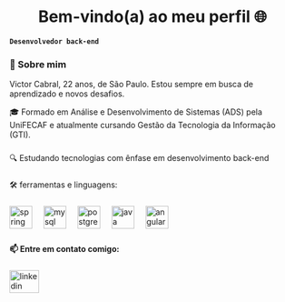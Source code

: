 <h1 align="center">Bem-vindo(a) ao meu perfil 🌐</h1>

**`Desenvolvedor back-end`**

<h3 align="left">📖 Sobre mim</h3>

Victor Cabral, 22 anos, de São Paulo. Estou sempre em busca de aprendizado e novos desafios.

<p align="left">🎓 Formado em Análise e Desenvolvimento de Sistemas (ADS) pela UniFECAF e atualmente cursando Gestão da Tecnologia da Informação (GTI).</p>

###

<p align="left">🔍 Estudando tecnologias com ênfase em desenvolvimento back-end</p>

###

<p align="left">🛠️ ferramentas e linguagens: </p>

###

<div align="left">
  <img src="https://cdn.jsdelivr.net/gh/devicons/devicon/icons/spring/spring-original-wordmark.svg" height="40" alt="spring logo"  />
  <img width="12" />
  <img src="https://cdn.jsdelivr.net/gh/devicons/devicon/icons/mysql/mysql-original-wordmark.svg" height="40" alt="mysql logo"  />
  <img width="12" />
  <img src="https://cdn.jsdelivr.net/gh/devicons/devicon/icons/postgresql/postgresql-original.svg" height="40" alt="postgresql logo"  />
  <img width="12" />
  <img src="https://cdn.jsdelivr.net/gh/devicons/devicon/icons/java/java-original.svg" height="40" alt="java logo"  />
  <img width="12" />
  <img src="https://cdn.jsdelivr.net/gh/devicons/devicon/icons/angularjs/angularjs-plain.svg" height="40" alt="angularjs logo"  />
</div>

###

<h4 align="left">📫 Entre em contato comigo:</h4>

###

<div align="left">
  <a href="https://www.linkedin.com/in/victor-henrique-cabral-04b399220/" target="_blank">
    <img src="https://raw.githubusercontent.com/maurodesouza/profile-readme-generator/master/src/assets/icons/social/linkedin/default.svg" width="52" height="40" alt="linkedin logo"  />
  </a>
</div>

###
